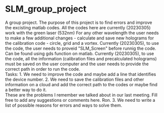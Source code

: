 # SLM_group_project
A group project. The purpose of this project is to find errors and improve the excisting matlab codes.
All the codes here are currently (20230305) work with the green laser (532nm)
For any other wavelength the user needs to make a few additional changes - calculate and save new holograms for the calibration code - circle, grid and a vortex.
Currently (20230305), to use the code, the user needs to proveid "SLM_Screen" before runnig the code. Can be found using gds function on matlab.
Currently (20230305), to use the code, all the information (calibration files and precalculated holograms) must be saved on the user computer and the user needs to provide the correct path in order to run the code.  
Tasks:
     1. We need to improve the code and maybe add a line that identifies the device number.
     2. We need to save the calibration files and other information on a cloud and add the correct path to the codes or maybe find a better way to do it.   
These are the problems I remember we talked about in our last meeting. 
Fill free to add any suggestions or comments here. 
Ron.
     3. We need to write a list of possible reasons for errors and ways to solve them.
